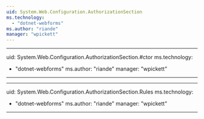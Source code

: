 ```yaml
---
uid: System.Web.Configuration.AuthorizationSection
ms.technology: 
  - "dotnet-webforms"
ms.author: "riande"
manager: "wpickett"
---
```


---
uid: System.Web.Configuration.AuthorizationSection.#ctor
ms.technology: 
  - "dotnet-webforms"
ms.author: "riande"
manager: "wpickett"
---

---
uid: System.Web.Configuration.AuthorizationSection.Rules
ms.technology: 
  - "dotnet-webforms"
ms.author: "riande"
manager: "wpickett"
---
